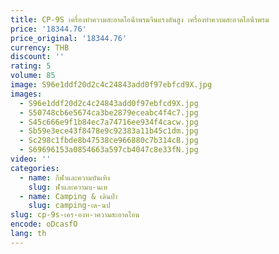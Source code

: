```yaml
---
title: CP-9S เครื่องทําความสะอาดไอน้ําพรมจีนแรงดันสูง เครื่องทําความสะอาดไอน้ําพรม
price: '18344.76'
price_original: '18344.76'
currency: THB
discount: ''
rating: 5
volume: 85
image: S96e1ddf20d2c4c24843add0f97ebfcd9X.jpg
images:
  - S96e1ddf20d2c4c24843add0f97ebfcd9X.jpg
  - S50748cb6e5674ca3be2879eceabc4f4c7.jpg
  - S45c666e9f1b84ec7a74716ee934f4cacw.jpg
  - Sb59e3ece43f8478e9c92383a11b45c1dm.jpg
  - Sc298c1fbde8b47538ce966880c7b314cB.jpg
  - S69696153a0854663a597cb4047c8e33fN.jpg
video: ''
categories:
  - name: กีฬาและความบันเทิง
    slug: ฬาและความบ-นเท
  - name: Camping & เดินป่า
    slug: camping-เด-นป
slug: cp-9s-เคร-องท-าความสะอาดไอน
encode: oDcasfO
lang: th
---
```

  